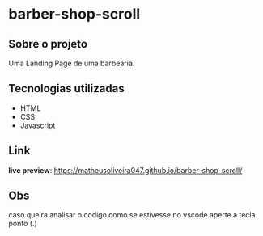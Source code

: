 # barber-shop-scroll

## Sobre o projeto
Uma Landing Page de uma barbearia.


## Tecnologias utilizadas
- HTML
- CSS
- Javascript

## Link
**live preview**: https://matheusoliveira047.github.io/barber-shop-scroll/


## Obs
caso queira analisar o codigo como se estivesse no vscode aperte a tecla ponto (.)
